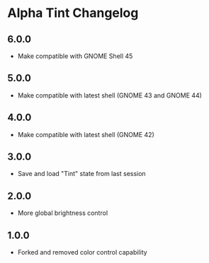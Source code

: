 # Alpha Tint Changelog

## 6.0.0

- Make compatible with GNOME Shell 45

## 5.0.0

- Make compatible with latest shell (GNOME 43 and GNOME 44)

## 4.0.0

- Make compatible with latest shell (GNOME 42)

## 3.0.0

- Save and load "Tint" state from last session

## 2.0.0

- More global brightness control

## 1.0.0

- Forked and removed color control capability
